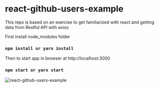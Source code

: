 # react-github-users-example

This repo is based on an exercise to get familiarized with
react and getting data from Restful API with axios

First install node_modules folder
### `npm install or yarn install`

Then to start app in browser at http://localhost:3000
### `npm start or yarn start`

![react-github-users-example](https://user-images.githubusercontent.com/20928980/107151183-d9e0e380-6926-11eb-9784-0c22225b91a0.gif)
